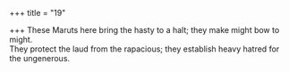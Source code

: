 +++
title = "19"

+++
These Maruts here bring the hasty to a halt; they make might bow  to might.  
They protect the laud from the rapacious; they establish heavy hatred  for the ungenerous.  